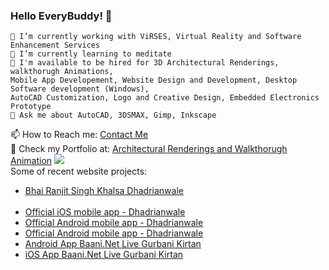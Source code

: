 ### Hello EveryBuddy! 👋

    🔭 I’m currently working with ViRSES, Virtual Reality and Software Enhancement Services 
    🌱 I’m currently learning to meditate
    🤔 I'm available to be hired for 3D Architectural Renderings, walkthorugh Animations, 
    Mobile App Developement, Website Design and Development, Desktop Software development (Windows),
    AutoCAD Customization, Logo and Creative Design, Embedded Electronics Prototype
    💬 Ask me about AutoCAD, 3DSMAX, Gimp, Inkscape
  📫 How to Reach me: <a href="https://www.virses.com/architectrual-renderings-contact">Contact Me</a>  
  🔭 Check my Portfolio at: <a href="https://www.virses.com">Architectural Renderings and Walkthorugh Animation</a>
  <img src="https://github-readme-stats.vercel.app/api?username=hrjt&&show_icons=true&title_color=ffffff&icon_color=7cccbf&text_color=daf7dc&bg_color=3d4554">
  <br>
  Some of recent website projects:
    <ul>
     <li><a href="https://www.parmeshardwar.in">Bhai Ranjit Singh Khalsa Dhadrianwale</a></li>  
     <li><a href="https://itunes.apple.com/in/app/parmeshar-dwar/id963585210?mt=8">Official iOS mobile app - Dhadrianwale</a></li>
     <li><a href="https://play.google.com/store/apps/details?id=com.BaaniNet.ParmesharTV">Official Android mobile app - Dhadrianwale</a></li>
     <li><a href="https://play.google.com/store/apps/details?id=com.BaaniNet.ParmesharTV">Official Android mobile app - Dhadrianwale</a></li>
     <li><a href="https://play.google.com/store/apps/details?id=com.BaaniNet.BaaniLive&hl=en_IN&gl=US">Android App Baani.Net Live Gurbani Kirtan</a></li>
     <li><a href="https://apps.apple.com/us/app/baani-net/id1510198965">iOS App Baani.Net Live Gurbani Kirtan</a></li>
    </ul>
    
    
    

